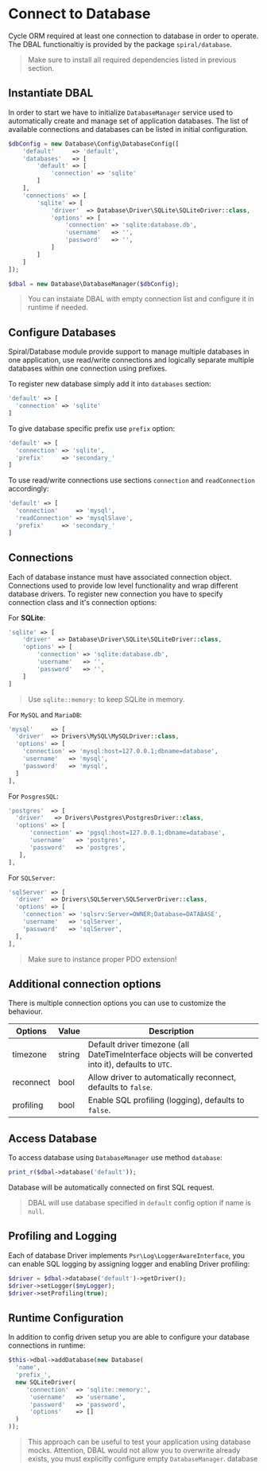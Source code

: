 # Connect to Database
Cycle ORM required at least one connection to database in order to operate. The DBAL functionaltiy is
provided by the package `spiral/database`.

> Make sure to install all required dependencies listed in previous section.

## Instantiate DBAL
In order to start we have to initialize `DatabaseManager` service used to automatically create and manage set of application databases.
The list of available connections and databases can be listed in initial configuration.

```php
$dbConfig = new Database\Config\DatabaseConfig([
    'default'     => 'default',
    'databases'   => [
        'default' => [
            'connection' => 'sqlite'
        ]
    ],
    'connections' => [
        'sqlite' => [
            'driver'  => Database\Driver\SQLite\SQLiteDriver::class,
            'options' => [
                'connection' => 'sqlite:database.db',
                'username'   => '',
                'password'   => '',
            ]
        ]
    ]
]);

$dbal = new Database\DatabaseManager($dbConfig);
```

> You can instaiate DBAL with empty connection list and configure it in runtime if needed.

## Configure Databases
Spiral/Database module provide support to manage multiple databases in one application, use read/write connections and logically 
separate multiple databases within one connection using prefixes.

To register new database simply add it into `databases` section:

```php
'default' => [
  'connection' => 'sqlite'
]
```

To give database specific prefix use `prefix` option:

```php
'default' => [
  'connection' => 'sqlite',
  'prefix'     => 'secondary_'
]
```

To use read/write connections use sections `connection` and `readConnection` accordingly:

```php
'default' => [
  'connection'     => 'mysql',
  'readConnection' => 'mysqlSlave',
  'prefix'     => 'secondary_'
]
```

## Connections
Each of database instance must have associated connection object. Connections used to provide low level functionality and wrap
different database drivers. To register new connection you have to specify connection class and it's connection options:

For **SQLite**:

```php
'sqlite' => [
    'driver'  => Database\Driver\SQLite\SQLiteDriver::class,
    'options' => [
        'connection' => 'sqlite:database.db',
        'username'   => '',
        'password'   => '',
    ]
]
```

> Use `sqlite::memory:` to keep SQLite in memory.

For `MySQL` and `MariaDB`:

```php
'mysql'     => [
  'driver'  => Drivers\MySQL\MySQLDriver::class,
  'options' => [
    'connection' => 'mysql:host=127.0.0.1;dbname=database',
    'username'   => 'mysql',
    'password'   => 'mysql',
  ]
],
```

For `PosgresSQL`:

```php
'postgres'  => [
  'driver'   => Drivers\Postgres\PostgresDriver::class,
  'options' => [
      'connection' => 'pgsql:host=127.0.0.1;dbname=database',
      'username'   => 'postgres',
      'password'   => 'postgres',
   ],
],
```

For `SQLServer`:

```php
'sqlServer' => [
  'driver'  => Drivers\SQLServer\SQLServerDriver::class,
  'options' => [
    'connection' => 'sqlsrv:Server=OWNER;Database=DATABASE',
    'username'   => 'sqlServer',
    'password'   => 'sqlServer',
  ],
],
```
> Make sure to instance proper PDO extension!

## Additional connection options
There is multiple connection options you can use to customize the behaviour.

Options | Value | Description 
--- | --- | ---
timezone | string | Default driver timezone (all DateTimeInterface objects will be converted into it), defaults to `UTC`.
reconnect | bool | Allow driver to automatically reconnect, defaults to `false`.
profiling | bool | Enable SQL profiling (logging), defaults to `false`.

## Access Database
To access database using `DatabaseManager` use method `database`:

```php
print_r($dbal->database('default'));
```

Database will be automatically connected on first SQL request.

> DBAL will use database specified in `default` config option if name is `null`.

## Profiling and Logging
Each of database Driver implements `Psr\Log\LoggerAwareInterface`, you can enable SQL logging by assigning logger and enabling Driver 
profiling:

```php
$driver = $dbal->database('default')->getDriver();
$driver->setLogger($myLogger);
$driver->setProfiling(true);
```

## Runtime Configuration
In addition to config driven setup you are able to configure your database connections in runtime:

```php
$this->dbal->addDatabase(new Database(
  'name',
  'prefix_',
  new SQLiteDriver(
     'connection'  => 'sqlite::memory:',
      'username'   => 'username',
      'password'   => 'password',
      'options'    => []
  )
));
```

> This approach can be useful to test your application using database mocks. Attention, DBAL would not allow you to overwrite already 
exists, you must explicitly configure empty `DatabaseManager`.
database 
